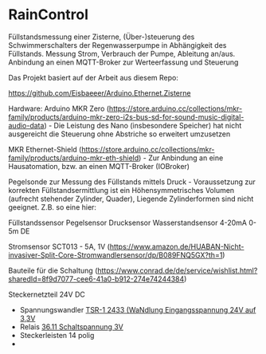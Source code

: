 # RainControl
Füllstandsmessung einer Zisterne, (Über-)steuerung des Schwimmerschalters der Regenwasserpumpe in Abhängigkeit des Füllstands. 
Messung Strom, Verbrauch der Pumpe, Ableitung an/aus. Anbindung an einen MQTT-Broker zur Werteerfassung und Steuerung

Das Projekt basiert auf der Arbeit aus diesem Repo:

https://github.com/Eisbaeeer/Arduino.Ethernet.Zisterne

Hardware:
Arduino MKR Zero (https://store.arduino.cc/collections/mkr-family/products/arduino-mkr-zero-i2s-bus-sd-for-sound-music-digital-audio-data) - Die Leistung des Nano (insbesondere Speicher) hat nicht ausgereicht die Steuerung ohne Abstriche so erweitert umzusetzen

MKR Ethernet-Shield (https://store.arduino.cc/collections/mkr-family/products/arduino-mkr-eth-shield) - Zur Anbindung an eine Hausatomation, bzw. an einen MQTT-Broker (IOBroker)

Pegelsonde zur Messung des Füllstands mittels Druck - Voraussetzung zur korrekten Füllstandsermittlung ist ein Höhensymmetrisches Volumen (aufrecht stehender Zylinder, Quader), Liegende Zylinderformen sind nicht geeignet. Z.B. so eine hier:

Füllstandssensor Pegelsensor Drucksensor Wasserstandsensor 4-20mA 0-5m DE

Stromsensor SCT013 - 5A, 1V (https://www.amazon.de/HUABAN-Nicht-invasiver-Split-Core-Stromwandlersensor/dp/B089FNQ5GX?th=1)

Bauteile für die Schaltung (https://www.conrad.de/de/service/wishlist.html?sharedId=8f9d7077-cee6-41a0-b912-274e74244384)

Steckernetzteil 24V DC
- Spannungswandler [TSR-1 2433 (WaNdlung Eingangsspannung 24V auf 3,3V](https://www.conrad.de/de/p/tracopower-tsr-1-2433-dc-dc-wandler-print-24-v-dc-3-3-v-dc-1-a-75-w-anzahl-ausgaenge-1-x-inhalt-1-st-156671.html)
- Relais [36.11 Schaltspannung 3V](https://www.conrad.de/de/p/finder-36-11-9-003-4011-printrelais-3-v-dc-10-a-1-wechsler-1-st-3323202.html)
- Steckerleisten 14 polig
- 
